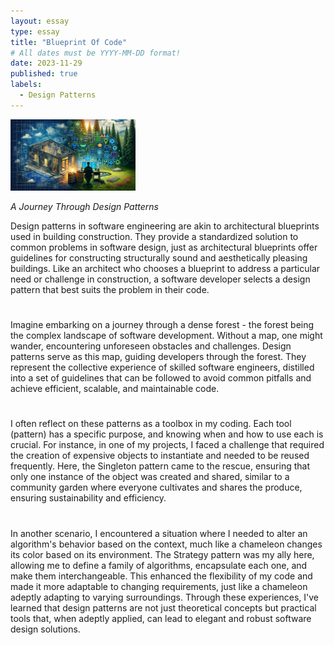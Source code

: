 ```yaml
---
layout: essay
type: essay
title: "Blueprint Of Code"
# All dates must be YYYY-MM-DD format!
date: 2023-11-29
published: true
labels:
  - Design Patterns
---
```


<img width="200px" class="rounded float-start pe-4" src="../img/DesignPattern.jpg">

*A Journey Through Design Patterns*

 Design patterns in software engineering are akin to architectural blueprints used in building construction. They provide a standardized solution to common problems in software design, just as architectural blueprints offer guidelines for constructing structurally sound and aesthetically pleasing buildings. Like an architect who chooses a blueprint to address a particular need or challenge in construction, a software developer selects a design pattern that best suits the problem in their code.
#  

 Imagine embarking on a journey through a dense forest - the forest being the complex landscape of software development. Without a map, one might wander, encountering unforeseen obstacles and challenges. Design patterns serve as this map, guiding developers through the forest. They represent the collective experience of skilled software engineers, distilled into a set of guidelines that can be followed to avoid common pitfalls and achieve efficient, scalable, and maintainable code.
#  

 I often reflect on these patterns as a toolbox in my coding. Each tool (pattern) has a specific purpose, and knowing when and how to use each is crucial. For instance, in one of my projects, I faced a challenge that required the creation of expensive objects to instantiate and needed to be reused frequently. Here, the Singleton pattern came to the rescue, ensuring that only one instance of the object was created and shared, similar to a community garden where everyone cultivates and shares the produce, ensuring sustainability and efficiency.
#  

 In another scenario, I encountered a situation where I needed to alter an algorithm's behavior based on the context, much like a chameleon changes its color based on its environment. The Strategy pattern was my ally here, allowing me to define a family of algorithms, encapsulate each one, and make them interchangeable. This enhanced the flexibility of my code and made it more adaptable to changing requirements, just like a chameleon adeptly adapting to varying surroundings. Through these experiences, I've learned that design patterns are not just theoretical concepts but practical tools that, when adeptly applied, can lead to elegant and robust software design solutions.
 
